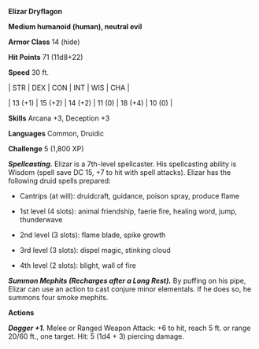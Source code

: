 **Elizar Dryflagon**

**Medium humanoid (human), neutral evil**

**Armor Class** 14 (hide)

**Hit Points** 71 (11d8+22)

**Speed** 30 ft.

|   STR   |   DEX   |   CON   |   INT   |   WIS   |   CHA   |
  
| 13 (+1) | 15 (+2) | 14 (+2) | 11 (0) | 18 (+4) | 10 (0) |

**Skills** Arcana +3, Deception +3

**Languages** Common, Druidic

**Challenge** 5 (1,800 XP)

***Spellcasting.*** Elizar is a 7th-level spellcaster. His spellcasting ability is Wisdom (spell save DC 15, +7 to hit with spell attacks). Elizar has the following druid spells prepared: 

* Cantrips (at will): druidcraft, guidance, poison spray, produce flame

* 1st level (4 slots): animal friendship, faerie fire, healing word, jump, thunderwave

* 2nd level (3 slots): flame blade, spike growth

* 3rd level (3 slots): dispel magic, stinking cloud

* 4th level (2 slots): blight, wall of fire

***Summon Mephits (Recharges after a Long Rest).*** By puffing on his pipe, Elizar can use an action to cast conjure minor elementals. If he does so, he summons four smoke mephits.

**Actions**

***Dagger +1.*** Melee or Ranged Weapon Attack: +6 to hit, reach 5 ft. or range 20/60 ft., one target. Hit: 5 (1d4 + 3) piercing damage.

